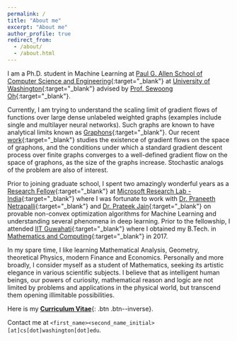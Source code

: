 ```yaml
---
permalink: /
title: "About me"
excerpt: "About me"
author_profile: true
redirect_from: 
  - /about/
  - /about.html
---
```


I am a Ph.D. student in Machine Learning at [Paul G. Allen School of Computer Science and Engineering](https://www.cs.washington.edu/){:target="_blank"} at [University of Washington](https://www.washington.edu/){:target="_blank"} advised by [Prof. Sewoong Oh](https://homes.cs.washington.edu/~sewoong/){:target="_blank"}.

Currently, I am trying to understand the scaling limit of gradient flows of functions over large dense unlabeled weighted graphs (examples include single and multilayer neural networks). Such graphs are known to have analytical limits known as [Graphons](https://en.wikipedia.org/wiki/Graphon){:target="_blank"}. Our recent [work](https://arxiv.org/abs/2111.09459){:target="_blank"} studies the existence of gradient flows on the space of graphons, and the conditions under which a standard gradient descent process over finite graphs converges to a well-defined gradient flow on the space of graphons, as the size of the graphs increase. Stochastic analogs of the problem are also of interest.

Prior to joining graduate school, I spent two amazingly wonderful years as a [Research Fellow](https://www.microsoft.com/en-us/research/lab/microsoft-research-india/research-fellow-program/?#){:target="_blank"} at [Microsoft Research Lab - India](https://www.microsoft.com/en-us/research/lab/microsoft-research-india/){:target="_blank"} where I was fortunate to work with [Dr. Praneeth Netrapalli](https://praneethnetrapalli.org/){:target="_blank"} and [Dr. Prateek Jain](http://www.prateekjain.org/){:target="_blank"} on provable non-convex optimization algorithms for Machine Learning and understanding several phenomena in deep learning. Prior to the fellowship, I attended [IIT Guwahati](http://www.iitg.ernet.in/){:target="_blank"} where I obtained my B.Tech. in [Mathematics and Computing](https://www.iitg.ernet.in/maths/acads/btech_struct.php){:target="_blank"} in 2017.

In my spare time, I like learning Mathematical Analysis, Geometry, theoretical Physics, modern Finance and Economics. Personally and more broadly, I consider myself as a student of Mathematics, seeking its artistic elegance in various scientific subjects. I believe that as intelligent human beings, our powers of curiosity, mathematical reason and logic are not limited by problems and applications in the physical world, but transcend them opening illimitable possibilities.


Here is my [__Curriculum Vitae__](\files\Raghav_CV.pdf){: .btn .btn--inverse}.

Contact me at `<first_name><second_name_initial>[at]cs[dot]washington[dot]edu`.
